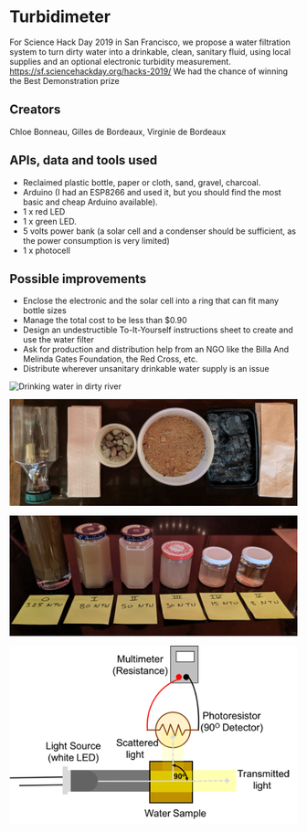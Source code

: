 # Turbidimeter
For Science Hack Day 2019 in San Francisco, we propose a water filtration system to turn dirty water into a drinkable, clean, sanitary fluid, using local supplies and an optional electronic turbidity measurement.
https://sf.sciencehackday.org/hacks-2019/
We had the chance of winning the Best Demonstration prize

## Creators
Chloe Bonneau, Gilles de Bordeaux, Virginie de Bordeaux

## APIs, data and tools used
- Reclaimed plastic bottle, paper or cloth, sand, gravel, charcoal.
- Arduino (I had an ESP8266 and used it, but you should find the most basic and cheap Arduino available).
- 1 x red LED
- 1 x green LED.
- 5 volts power bank (a solar cell and a condenser should be sufficient, as the power consumption is very limited)
- 1 x photocell

## Possible improvements
- Enclose the electronic and the solar cell into a ring that can fit many bottle sizes
- Manage the total cost to be less than $0.90
- Design an undestructible To-It-Yourself instructions sheet to create and use the water filter
- Ask for production and distribution help from an NGO like the Billa And Melinda Gates Foundation, the Red Cross, etc.
- Distribute wherever unsanitary drinkable water supply is an issue

![Drinking water in dirty river](https://github.com/GillesdeB/Turbidimeter/blob/master/Kids%20drinking%20dirty%20river%20water.jpg)

![Material](https://github.com/GillesdeB/Turbidimeter/blob/master/Turbidimeter%20IMG.jpg)

![Filtartion steps](https://github.com/GillesdeB/Turbidimeter/blob/master/IMG_20191020_095920.jpg)

![Turbidity measurement](https://github.com/GillesdeB/Turbidimeter/blob/master/Turbidimeter.png)
